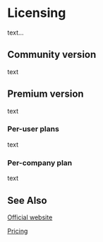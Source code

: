 # Licensing

text...

## Community version

text

## Premium version

text

### Per-user plans

text

### Per-company plan

text
## See Also

[Official website](https://al.studio)

[Pricing](https://al.studio/pricing)

